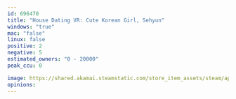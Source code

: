 ```yaml
---
id: 696470
title: "House Dating VR: Cute Korean Girl, Sehyun"
windows: "true"
mac: "false"
linux: false
positive: 2
negative: 5
estimated_owners: "0 - 20000"
peak_ccu: 0

image: https://shared.akamai.steamstatic.com/store_item_assets/steam/apps/696470/header.jpg?t=1533571184
opinions:
---
```

